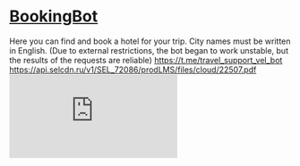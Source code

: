 # [BookingBot]([url](https://t.me/travel_support_vel_bot)https://t.me/travel_support_vel_bot)
Here you can find and book a hotel for your trip. City names must be written in English.
(Due to external restrictions, the bot began to work unstable, but the results of the requests are reliable)
https://t.me/travel_support_vel_bot
https://api.selcdn.ru/v1/SEL_72086/prodLMS/files/cloud/22507.pdf
![Сертификат](https://api.selcdn.ru/v1/SEL_72086/prodLMS/files/cloud/22507.pdf)
